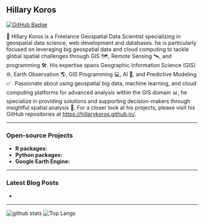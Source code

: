 ## Hillary Koros

[![GitHub Badge](https://img.shields.io/github/followers/HillaryKoros?style=social)](https://github.com/HillaryKoros?tab=followers)


🍃 Hillary Koros is a Freelance Geospatial Data Scientist specializing in geospatial data science, web development and databases. he is  particularly focused on leveraging big geospatial data and cloud computing to tackle global spatial challenges through GIS 🗺️, Remote Sensing 🛰️, and programming 🛠️. His expertise spans Geographic Information Science (GIS) 🌐, Earth Observation 🌎, GIS Programming 💻, AI 🤖, and Predictive Modeling 📈. Passionate about using geospatial big data, machine learning, and cloud computing platforms for advanced analysis within the GIS domain 📊, he specialize in providing solutions and supporting decision-makers through insightful spatial analysis 🌟. For a closer look at his projects, please visit his GitHub repositories at <https://hillarykoros.github.io/>.

---

### Open-source Projects

- **R packages:** 
- **Python packages:**
- **Google Earth Engine:** 
---

### Latest Blog Posts

<!-- HASHNODE:START -->
- 
<!-- HASHNODE:END -->

---

![github stats](https://github-readme-stats.vercel.app/api?username=HillaryKoros&show_icons=true)
![Top Langs](https://github-readme-stats.vercel.app/api/top-langs/?username=HillaryKoros&langs_count=3&hide=javascript,go,html,css,tex)




